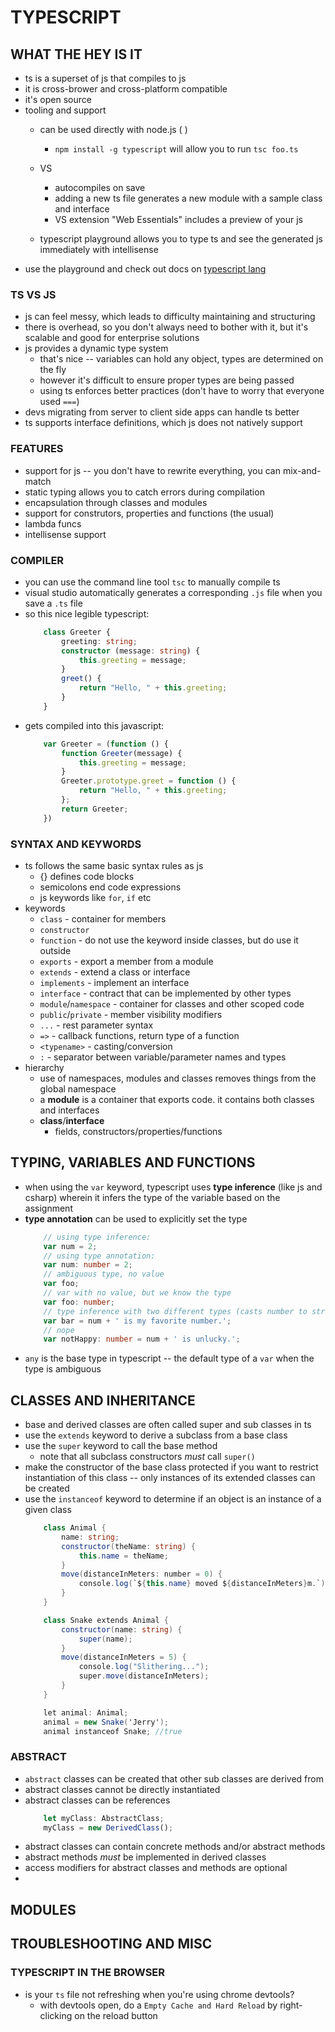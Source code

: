 # TYPESCRIPT

## WHAT THE HEY IS IT
* ts is a superset of js that compiles to js
* it is cross-brower and cross-platform compatible
* it's open source
* tooling and support
    - can be used directly with node.js ( )
        * `npm install -g typescript` will allow you to run `tsc foo.ts`

    - VS
        * autocompiles on save
        * adding a new ts file generates a new module with a sample class and interface
        * VS extension "Web Essentials" includes a preview of your js
    - typescript playground allows you to type ts and see the generated js immediately with intellisense
* use the playground and check out docs on [typescript lang](www.typescriptlang.org)

### TS VS JS
* js can feel messy, which leads to difficulty maintaining and structuring
* there is overhead, so you don't always need to bother with it, but it's scalable and good for enterprise solutions
* js provides a dynamic type system
    - that's nice -- variables can hold any object, types are determined on the fly
    - however it's difficult to ensure proper types are being passed
    - using ts enforces better practices (don't have to worry that everyone used `===`)
* devs migrating from server to client side apps can handle ts better
* ts supports interface definitions, which js does not natively support

### FEATURES
* support for js -- you don't have to rewrite everything, you can mix-and-match
* static typing allows you to catch errors during compilation
* encapsulation through classes and modules
* support for construtors, properties and functions (the usual)
* lambda funcs
* intellisense support

### COMPILER
* you can use the command line tool `tsc` to manually compile ts
* visual studio automatically generates a corresponding `.js` file when you save a `.ts` file
* so this nice legible typescript:
    ```typescript
        class Greeter {
            greeting: string;
            constructor (message: string) {
                this.greeting = message;
            }
            greet() {
                return "Hello, " + this.greeting;
            }
        }
    ```
* gets compiled into this javascript:
    ```javascript
        var Greeter = (function () {
            function Greeter(message) {
                this.greeting = message;
            }
            Greeter.prototype.greet = function () {
                return "Hello, " + this.greeting;
            };
            return Greeter;
        })
    ```

### SYNTAX AND KEYWORDS
* ts follows the same basic syntax rules as js
    - {} defines code blocks
    - semicolons end code expressions
    - js keywords like `for`, `if` etc
* keywords
    - `class` - container for members
    - `constructor`
    - `function` - do not use the keyword inside classes, but do use it outside
    - `exports` - export a member from a module
    - `extends` - extend a class or interface
    - `implements` - implement an interface
    - `interface` - contract that can be implemented by other types
    - `module`/`namespace` - container for classes and other scoped code
    - `public`/`private` - member visibility modifiers
    - `...` - rest parameter syntax
    - `=>` - callback functions, return type of a function
    - `<typename>` - casting/conversion
    - `:` - separator between variable/parameter names and types
* hierarchy
    - use of namespaces, modules and classes removes things from the global namespace
    - a **module** is a container that exports code. it contains both classes and interfaces
    - **class**/**interface**
        * fields, constructors/properties/functions



## TYPING, VARIABLES AND FUNCTIONS
* when using the `var` keyword, typescript uses **type inference** (like js and csharp) wherein it infers the type of the variable based on the assignment
* **type annotation** can be used to explicitly set the type
    ```typescript
        // using type inference:
        var num = 2;
        // using type annotation:
        var num: number = 2;
        // ambiguous type, no value
        var foo;
        // var with no value, but we know the type
        var foo: number;
        // type inference with two different types (casts number to string)
        var bar = num + ' is my favorite number.';
        // nope
        var notHappy: number = num + ' is unlucky.';
    ```
* `any` is the base type in typescript -- the default type of a `var` when the type is ambiguous

## CLASSES AND INHERITANCE
* base and derived classes are often called super and sub classes in ts
* use the `extends` keyword to derive a subclass from a base class
* use the `super` keyword to call the base method
    - note that all subclass constructors *must* call `super()`
* make the constructor of the base class protected if you want to restrict instantiation of this class -- only instances of its extended classes can be created
* use the `instanceof` keyword to determine if an object is an instance of a given class
    ```csharp
        class Animal {
            name: string;
            constructor(theName: string) {
                this.name = theName;
            }
            move(distanceInMeters: number = 0) {
                console.log(`${this.name} moved ${distanceInMeters}m.`);
            }
        }

        class Snake extends Animal {
            constructor(name: string) {
                super(name);
            }
            move(distanceInMeters = 5) {
                console.log("Slithering...");
                super.move(distanceInMeters);
            }
        }

        let animal: Animal;
        animal = new Snake('Jerry');
        animal instanceof Snake; //true
    ```

### ABSTRACT
* `abstract` classes can be created that other sub classes are derived from
* abstract classes cannot be directly instantiated
* abstract classes can be references
    ```typescript
        let myClass: AbstractClass;
        myClass = new DerivedClass();
    ```
* abstract classes can contain concrete methods and/or abstract methods
* abstract methods *must* be implemented in derived classes
* access modifiers for abstract classes and methods are optional
*


## MODULES



## TROUBLESHOOTING AND MISC

### TYPESCRIPT IN THE BROWSER
* is your `ts` file not refreshing when you're using chrome devtools?
    - with devtools open, do a `Empty Cache and Hard Reload` by right-clicking on the reload button
